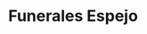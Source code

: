 ---
title: "Funerales Espejo"
url: /papantla-de-olarte/funerales-espejo/
shop: directores de funerarias
---